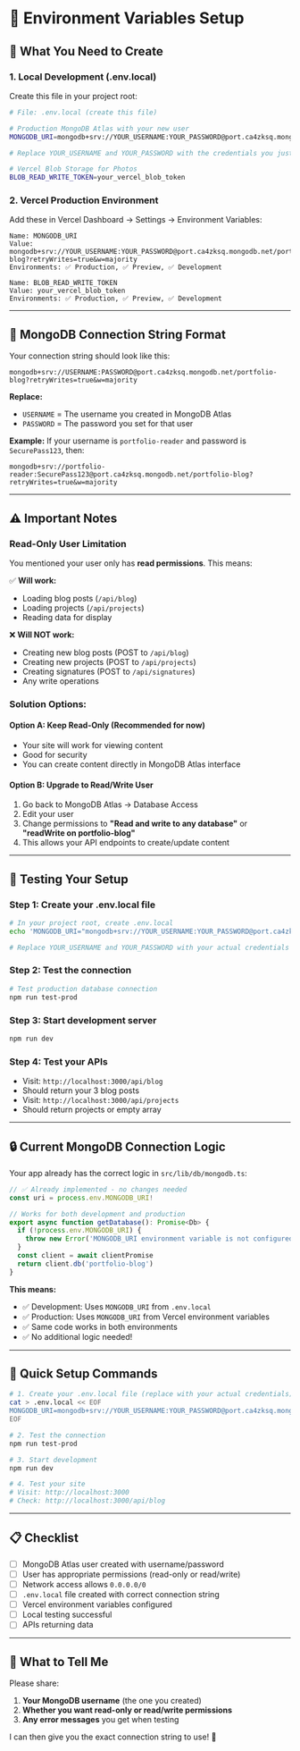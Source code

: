 # 🔧 Environment Variables Setup

## 📝 **What You Need to Create**

### **1. Local Development (.env.local)**
Create this file in your project root:

```bash
# File: .env.local (create this file)

# Production MongoDB Atlas with your new user
MONGODB_URI=mongodb+srv://YOUR_USERNAME:YOUR_PASSWORD@port.ca4zksq.mongodb.net/portfolio-blog?retryWrites=true&w=majority

# Replace YOUR_USERNAME and YOUR_PASSWORD with the credentials you just created in MongoDB Atlas

# Vercel Blob Storage for Photos
BLOB_READ_WRITE_TOKEN=your_vercel_blob_token
```

### **2. Vercel Production Environment**
Add these in Vercel Dashboard → Settings → Environment Variables:

```
Name: MONGODB_URI
Value: mongodb+srv://YOUR_USERNAME:YOUR_PASSWORD@port.ca4zksq.mongodb.net/portfolio-blog?retryWrites=true&w=majority
Environments: ✅ Production, ✅ Preview, ✅ Development

Name: BLOB_READ_WRITE_TOKEN
Value: your_vercel_blob_token
Environments: ✅ Production, ✅ Preview, ✅ Development
```

---

## 🔗 **MongoDB Connection String Format**

Your connection string should look like this:
```
mongodb+srv://USERNAME:PASSWORD@port.ca4zksq.mongodb.net/portfolio-blog?retryWrites=true&w=majority
```

**Replace:**
- `USERNAME` = The username you created in MongoDB Atlas
- `PASSWORD` = The password you set for that user

**Example:**
If your username is `portfolio-reader` and password is `SecurePass123`, then:
```
mongodb+srv://portfolio-reader:SecurePass123@port.ca4zksq.mongodb.net/portfolio-blog?retryWrites=true&w=majority
```

---

## ⚠️ **Important Notes**

### **Read-Only User Limitation**
You mentioned your user only has **read permissions**. This means:

✅ **Will work:**
- Loading blog posts (`/api/blog`)
- Loading projects (`/api/projects`) 
- Reading data for display

❌ **Will NOT work:**
- Creating new blog posts (POST to `/api/blog`)
- Creating new projects (POST to `/api/projects`)
- Creating signatures (POST to `/api/signatures`)
- Any write operations

### **Solution Options:**

#### **Option A: Keep Read-Only (Recommended for now)**
- Your site will work for viewing content
- Good for security
- You can create content directly in MongoDB Atlas interface

#### **Option B: Upgrade to Read/Write User**
1. Go back to MongoDB Atlas → Database Access
2. Edit your user
3. Change permissions to **"Read and write to any database"** or **"readWrite on portfolio-blog"**
4. This allows your API endpoints to create/update content

---

## 🧪 **Testing Your Setup**

### **Step 1: Create your .env.local file**
```bash
# In your project root, create .env.local
echo 'MONGODB_URI="mongodb+srv://YOUR_USERNAME:YOUR_PASSWORD@port.ca4zksq.mongodb.net/portfolio-blog?retryWrites=true&w=majority"' > .env.local

# Replace YOUR_USERNAME and YOUR_PASSWORD with your actual credentials
```

### **Step 2: Test the connection**
```bash
# Test production database connection
npm run test-prod
```

### **Step 3: Start development server**
```bash
npm run dev
```

### **Step 4: Test your APIs**
- Visit: `http://localhost:3000/api/blog`
- Should return your 3 blog posts
- Visit: `http://localhost:3000/api/projects`
- Should return projects or empty array

---

## 🔒 **Current MongoDB Connection Logic**

Your app already has the correct logic in `src/lib/db/mongodb.ts`:

```typescript
// ✅ Already implemented - no changes needed
const uri = process.env.MONGODB_URI!

// Works for both development and production
export async function getDatabase(): Promise<Db> {
  if (!process.env.MONGODB_URI) {
    throw new Error('MONGODB_URI environment variable is not configured.')
  }
  const client = await clientPromise
  return client.db('portfolio-blog')
}
```

**This means:**
- ✅ Development: Uses `MONGODB_URI` from `.env.local`
- ✅ Production: Uses `MONGODB_URI` from Vercel environment variables
- ✅ Same code works in both environments
- ✅ No additional logic needed!

---

## 🚀 **Quick Setup Commands**

```bash
# 1. Create your .env.local file (replace with your actual credentials)
cat > .env.local << EOF
MONGODB_URI=mongodb+srv://YOUR_USERNAME:YOUR_PASSWORD@port.ca4zksq.mongodb.net/portfolio-blog?retryWrites=true&w=majority
EOF

# 2. Test the connection
npm run test-prod

# 3. Start development
npm run dev

# 4. Test your site
# Visit: http://localhost:3000
# Check: http://localhost:3000/api/blog
```

---

## 📋 **Checklist**

- [ ] MongoDB Atlas user created with username/password
- [ ] User has appropriate permissions (read-only or read/write)
- [ ] Network access allows `0.0.0.0/0` 
- [ ] `.env.local` file created with correct connection string
- [ ] Vercel environment variables configured
- [ ] Local testing successful
- [ ] APIs returning data

---

## 🎯 **What to Tell Me**

Please share:
1. **Your MongoDB username** (the one you created)
2. **Whether you want read-only or read/write permissions**
3. **Any error messages** you get when testing

I can then give you the exact connection string to use! 🚀
